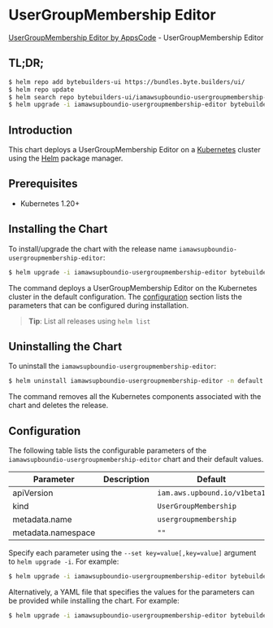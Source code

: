 # UserGroupMembership Editor

[UserGroupMembership Editor by AppsCode](https://byte.builders) - UserGroupMembership Editor

## TL;DR;

```bash
$ helm repo add bytebuilders-ui https://bundles.byte.builders/ui/
$ helm repo update
$ helm search repo bytebuilders-ui/iamawsupboundio-usergroupmembership-editor --version=v0.4.18
$ helm upgrade -i iamawsupboundio-usergroupmembership-editor bytebuilders-ui/iamawsupboundio-usergroupmembership-editor -n default --create-namespace --version=v0.4.18
```

## Introduction

This chart deploys a UserGroupMembership Editor on a [Kubernetes](http://kubernetes.io) cluster using the [Helm](https://helm.sh) package manager.

## Prerequisites

- Kubernetes 1.20+

## Installing the Chart

To install/upgrade the chart with the release name `iamawsupboundio-usergroupmembership-editor`:

```bash
$ helm upgrade -i iamawsupboundio-usergroupmembership-editor bytebuilders-ui/iamawsupboundio-usergroupmembership-editor -n default --create-namespace --version=v0.4.18
```

The command deploys a UserGroupMembership Editor on the Kubernetes cluster in the default configuration. The [configuration](#configuration) section lists the parameters that can be configured during installation.

> **Tip**: List all releases using `helm list`

## Uninstalling the Chart

To uninstall the `iamawsupboundio-usergroupmembership-editor`:

```bash
$ helm uninstall iamawsupboundio-usergroupmembership-editor -n default
```

The command removes all the Kubernetes components associated with the chart and deletes the release.

## Configuration

The following table lists the configurable parameters of the `iamawsupboundio-usergroupmembership-editor` chart and their default values.

|     Parameter      | Description |                 Default                 |
|--------------------|-------------|-----------------------------------------|
| apiVersion         |             | <code>iam.aws.upbound.io/v1beta1</code> |
| kind               |             | <code>UserGroupMembership</code>        |
| metadata.name      |             | <code>usergroupmembership</code>        |
| metadata.namespace |             | <code>""</code>                         |


Specify each parameter using the `--set key=value[,key=value]` argument to `helm upgrade -i`. For example:

```bash
$ helm upgrade -i iamawsupboundio-usergroupmembership-editor bytebuilders-ui/iamawsupboundio-usergroupmembership-editor -n default --create-namespace --version=v0.4.18 --set apiVersion=iam.aws.upbound.io/v1beta1
```

Alternatively, a YAML file that specifies the values for the parameters can be provided while
installing the chart. For example:

```bash
$ helm upgrade -i iamawsupboundio-usergroupmembership-editor bytebuilders-ui/iamawsupboundio-usergroupmembership-editor -n default --create-namespace --version=v0.4.18 --values values.yaml
```
